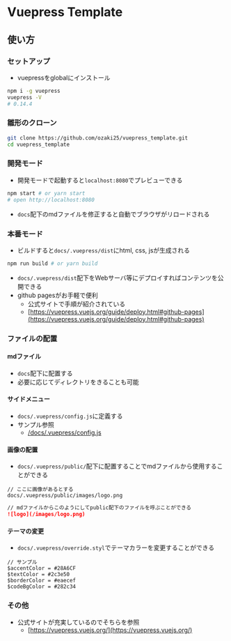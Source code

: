 # Vuepress Template

## 使い方

### セットアップ

- vuepressをglobalにインストール

```bash
npm i -g vuepress
vuepress -V
# 0.14.4
```

### 雛形のクローン

```bash
git clone https://github.com/ozaki25/vuepress_template.git
cd vuepress_template
```

### 開発モード

- 開発モードで起動すると`localhost:8080`でプレビューできる

```bash
npm start # or yarn start
# open http://localhost:8080
```

- `docs`配下のmdファイルを修正すると自動でブラウザがリロードされる

### 本番モード

- ビルドすると`docs/.vuepress/dist`にhtml, css, jsが生成される

```bash
npm run build # or yarn build
```

- `docs/.vuepress/dist`配下をWebサーバ等にデプロイすればコンテンツを公開できる
- github pagesがお手軽で便利
    - 公式サイトで手順が紹介されている
    - [https://vuepress.vuejs.org/guide/deploy.html#github-pages](https://vuepress.vuejs.org/guide/deploy.html#github-pages)

### ファイルの配置

#### mdファイル

- `docs`配下に配置する
- 必要に応じてディレクトリをきることも可能

#### サイドメニュー

- `docs/.vuepress/config.js`に定義する
- サンプル参照
    - [/docs/.vuepress/config.js](./docs/.vuepress/config.js)

#### 画像の配置

- `docs/.vuepress/public/`配下に配置することでmdファイルから使用することができる

```
// ここに画像があるとする
docs/.vuepress/public/images/logo.png
```

```md
// mdファイルからこのようにしてpublic配下のファイルを呼ぶことができる
![logo](/images/logo.png)
```

#### テーマの変更

- `docs/.vuepress/override.styl`でテーマカラーを変更することができる

```styl
// サンプル
$accentColor = #28A6CF
$textColor = #2c3e50
$borderColor = #eaecef
$codeBgColor = #282c34
```

### その他

- 公式サイトが充実しているのでそちらを参照
    - [https://vuepress.vuejs.org/](https://vuepress.vuejs.org/)
